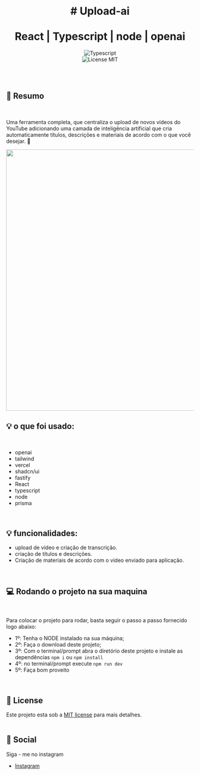 <br />
<br />
<h1 align="center">
 #     Upload-ai 
  <br />
  <br />
  React | Typescript | node | openai
</h1>
  
<p align="center">
<!--   <img alt="Anselmo Dias" src="https://img.shields.io/badge/Created%20by%3A-AnselmoDias-%232F74C0" /> -->
  <img alt="Typescript" src="https://img.shields.io/badge/Main%20lenguage-Typescript-%232F74C0" /> <br />
  <img alt="License MIT" src="https://img.shields.io/badge/License-MIT-%2398C611" />
  
</p> 
<br />
<br />

## 📓 Resumo
<br />

Uma ferramenta completa, que centraliza o upload de novos vídeos do YouTube adicionando uma camada de inteligência artificial que cria automaticamente títulos, descrições e materiais de acordo com o que você desejar. 💙 

<img src="https://github.com/Anselmo-Dias/upload-ai/assets/96529532/a44a1aed-4ae1-4cc6-be7d-eeb38303e555" width="700"/>
<br />

## :bulb: o que foi usado:
<br />


- openai
- tailwind
- vercel
- shadcn/ui
- fastify
- React
- typescript
- node
- prisma

<br />

## 💡 funcionalidades: 
- upload de vídeo e criação de transcrição.
- criação de títulos e descrições.
- Criação de materiais de acordo com o vídeo enviado para aplicação.

<br />

## 💻 Rodando o projeto na sua maquina
<br />

Para colocar o projeto para rodar, basta seguir o passo a passo fornecido logo abaixo:

- 1º: Tenha o NODE instalado na sua máquina;
- 2º: Faça o download deste projeto;
- 3º: Com o terminal/prompt abra o diretório deste projeto e instale as dependências `npm i` ou `npm install`
- 4º: no terminal/prompt execute `npm run dev`
- 5º: Faça bom proveito


<br />

## :memo: License

Este projeto esta sob a [MIT license](LICENSE) para mais detalhes.
<br />
<br />

## :iphone: Social

Siga - me no instagram
<br />

- [Instagram](https://www.instagram.com/_anselmo.dev/)

<br />
